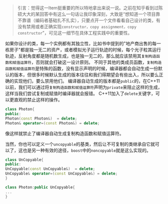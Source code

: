 > 引言：觉得这一Item挺重要的所以特地拿出来说一说。之前在知乎看到过陈硕大大的某回答中有这么一句话让我印象深刻，大致是“想知道一个项目靠不靠谱（编码者基础扎不扎实），只要点开一个文件看看自己设计的类，有没有禁用或者正确实现`constructor，copy assignment，copy constructor`”，可见这一细节在具体工程实践中的重要性。

   如果你设计的类，每一个实例都有其独立性，比如书中提到的"地产商出售的每一栋房子"都是独一无二的资产，或者模拟光子运行轨迹的时候，每个光子粒其运行轨迹，反射角度都是随机数生成，也是独一无二的，那么就应该禁用其`复制构造函数和赋值运算符`，否则就会打破这一设计原则。
	不同于其他的类成员函数，`复制构造函数和赋值运算符`是特殊的函数，没有显示声明的时候，编译器都会自动生成一份默认的版本，但很多时候默认生成的版本往往和我们得期望会有些出入，所以要么正确的实现他们，要么禁用他们。
	编译器自动生成的版本都是`public`的，在C++11以前，我们可以通过将`复制构造函数和赋值运算符`声明为`private`来阻止这样的生成，这样当我们尝试复制或赋值时编译器就会报错。
		C++11加入了`delete`关键字，可以更直观的禁止这样的操作。
```cpp
class Photon{
public:
Photon(const Photon&)  = delete;
Photon& operator=(const Photon&) = delete;
```
像这样就禁止了编译器自动生成复制构造函数和赋值运算符。

当然，你也可以定义一个`uncopyable`的基类，然后让不可复制的类继承自它就可以了，这也是另一种有效的途径，`boost`中的`noncopyable`就是这么实现的。
```cpp
class UnCopyable{
public:
UnCopyable(const UnCopyable&)  = delete;
UnCopyable& operator=(const UnCopyable&) = delete;
}

class Photon:public UnCopyable{
...
}
```